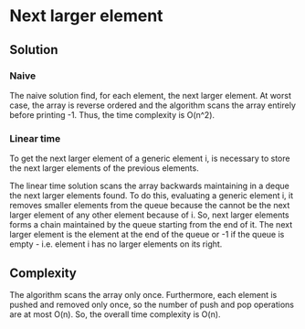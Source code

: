 # Next larger element

## Solution

### Naive

The naive solution find, for each element, the next larger element. At worst case, the array is reverse ordered and the algorithm scans the array entirely before printing -1. Thus, the time complexity is O(n^2).

### Linear time

To get the next larger element of a generic element i, is necessary to store the next larger elements of the previous elements.

The linear time solution scans the array backwards maintaining in a deque the next larger elements found. To do this, evaluating a generic element i, it removes smaller elements from the queue because the cannot be the next larger element of any other element because of i.
So, next larger elements forms a chain maintained by the queue starting from the end of it.
The next larger element is the element at the end of the queue or -1 if the queue is empty - i.e. element i has no larger elements on its right.

## Complexity

The algorithm scans the array only once. Furthermore, each element is pushed and removed only once, so the number of push and pop operations are at most O(n). So, the overall time complexity is O(n).
